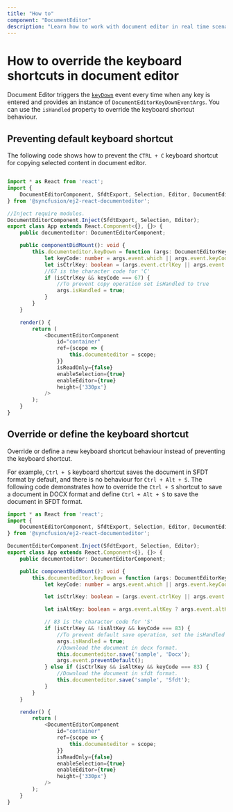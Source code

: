 ```yaml
---
title: "How to"
component: "DocumentEditor"
description: "Learn how to work with document editor in real time scenarios like create simple word processor, override keyboard shortcut behaviors, and more."
---
```


# How to override the keyboard shortcuts in document editor

Document Editor triggers the [`keyDown`](../document-editor/api-documentEditorKeyDownEventArgs.html) event every time when any key is entered and provides an instance of `DocumentEditorKeyDownEventArgs`. You can use the `isHandled` property to override the keyboard shortcut behaviour.

## Preventing default keyboard shortcut

The following code shows how to prevent the `CTRL + C` keyboard shortcut for copying selected content in document editor.

```typescript

import * as React from 'react';
import {
    DocumentEditorComponent, SfdtExport, Selection, Editor, DocumentEditorKeyDownEventArgs
} from '@syncfusion/ej2-react-documenteditor';

//Inject require modules.
DocumentEditorComponent.Inject(SfdtExport, Selection, Editor);
export class App extends React.Component<{}, {}> {
    public documenteditor: DocumentEditorComponent;

    public componentDidMount(): void {
        this.documenteditor.keyDown = function (args: DocumentEditorKeyDownEventArgs) {
            let keyCode: number = args.event.which || args.event.keyCode;
            let isCtrlKey: boolean = (args.event.ctrlKey || args.event.metaKey) ? true : ((keyCode === 17) ? true : false);
            //67 is the character code for 'C'
            if (isCtrlKey && keyCode === 67) {
                //To prevent copy operation set isHandled to true
                args.isHandled = true;
            }
        }
    }

    render() {
        return (
            <DocumentEditorComponent
                id="container"
                ref={scope => {
                    this.documenteditor = scope;
                }}
                isReadOnly={false}
                enableSelection={true}
                enableEditor={true}
                height={'330px'}
            />
        );
    }
}

```

## Override or define the keyboard shortcut

Override or define a new keyboard shortcut behaviour instead of preventing the keyboard shortcut.

For example, `Ctrl + S` keyboard shortcut saves the document in SFDT format by default, and there is no behaviour for `Ctrl + Alt + S`. The following code demonstrates how to override the `Ctrl + S` shortcut to save a document in DOCX format and define `Ctrl + Alt + S` to save the document in SFDT format.

```typescript
import * as React from 'react';
import {
    DocumentEditorComponent, SfdtExport, Selection, Editor, DocumentEditorKeyDownEventArgs
} from '@syncfusion/ej2-react-documenteditor';

DocumentEditorComponent.Inject(SfdtExport, Selection, Editor);
export class App extends React.Component<{}, {}> {
    public documenteditor: DocumentEditorComponent;

    public componentDidMount(): void {
        this.documenteditor.keyDown = function (args: DocumentEditorKeyDownEventArgs) {
            let keyCode: number = args.event.which || args.event.keyCode;

            let isCtrlKey: boolean = (args.event.ctrlKey || args.event.metaKey) ? true : ((keyCode === 17) ? true : false);

            let isAltKey: boolean = args.event.altKey ? args.event.altKey : ((keyCode === 18) ? true : false);

            // 83 is the character code for 'S'
            if (isCtrlKey && !isAltKey && keyCode === 83) {
                //To prevent default save operation, set the isHandled property to true
                args.isHandled = true;
                //Download the document in docx format.
                this.documenteditor.save('sample', 'Docx');
                args.event.preventDefault();
            } else if (isCtrlKey && isAltKey && keyCode === 83) {
                //Download the document in sfdt format.
                this.documenteditor.save('sample', 'Sfdt');
            }
        }
    }

    render() {
        return (
            <DocumentEditorComponent
                id="container"
                ref={scope => {
                    this.documenteditor = scope;
                }}
                isReadOnly={false}
                enableSelection={true}
                enableEditor={true}
                height={'330px'}
            />
        );
    }
}
```